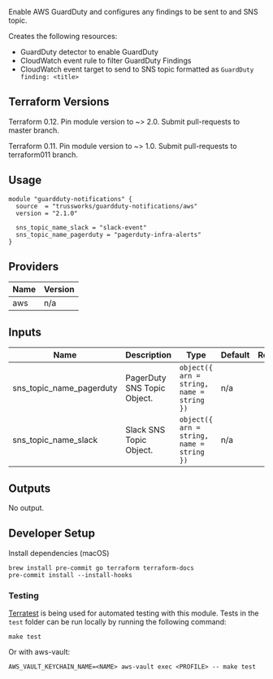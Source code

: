 Enable AWS GuardDuty and configures any findings to be sent to and SNS topic.

Creates the following resources:

* GuardDuty detector to enable GuardDuty
* CloudWatch event rule to filter GuardDuty Findings
* CloudWatch event target to send to SNS topic formatted as `GuardDuty finding: <title>`

## Terraform Versions

Terraform 0.12. Pin module version to ~> 2.0. Submit pull-requests to master branch.

Terraform 0.11. Pin module version to ~> 1.0. Submit pull-requests to terraform011 branch.

<!-- BEGINNING OF PRE-COMMIT-TERRAFORM DOCS HOOK -->
## Usage

```hcl
module "guardduty-notifications" {
  source  = "trussworks/guardduty-notifications/aws"
  version = "2.1.0"

  sns_topic_name_slack = "slack-event"
  sns_topic_name_pagerduty = "pagerduty-infra-alerts"
}
```

## Providers

| Name | Version |
|------|---------|
| aws | n/a |

## Inputs

| Name | Description | Type | Default | Required |
|------|-------------|------|---------|:-----:|
| sns\_topic\_name\_pagerduty | PagerDuty SNS Topic Object. | `object({ arn = string, name = string })` | n/a | yes |
| sns\_topic\_name\_slack | Slack SNS Topic Object. | `object({ arn = string, name = string })` | n/a | yes |

## Outputs

No output.

<!-- END OF PRE-COMMIT-TERRAFORM DOCS HOOK -->


## Developer Setup

Install dependencies (macOS)

```shell
brew install pre-commit go terraform terraform-docs
pre-commit install --install-hooks
```

### Testing

[Terratest](https://github.com/gruntwork-io/terratest) is being used for
automated testing with this module. Tests in the `test` folder can be run
locally by running the following command:

```text
make test
```

Or with aws-vault:

```text
AWS_VAULT_KEYCHAIN_NAME=<NAME> aws-vault exec <PROFILE> -- make test
```

